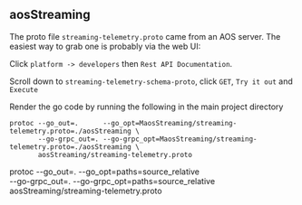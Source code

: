 ## aosStreaming

The proto file `streaming-telemetry.proto` came from an AOS server. The easiest way to grab
one is probably via the web UI:

Click `platform -> developers` then `Rest API Documentation`.

Scroll down to `streaming-telemetry-schema-proto`, click `GET`, `Try it out` and `Execute`

Render the go code by running the following in the main project directory
```shell
protoc --go_out=.      --go_opt=MaosStreaming/streaming-telemetry.proto=./aosStreaming \
       --go-grpc_out=. --go-grpc_opt=MaosStreaming/streaming-telemetry.proto=./aosStreaming \
       aosStreaming/streaming-telemetry.proto
```

protoc --go_out=. --go_opt=paths=source_relative \
--go-grpc_out=. --go-grpc_opt=paths=source_relative \
aosStreaming/streaming-telemetry.proto
